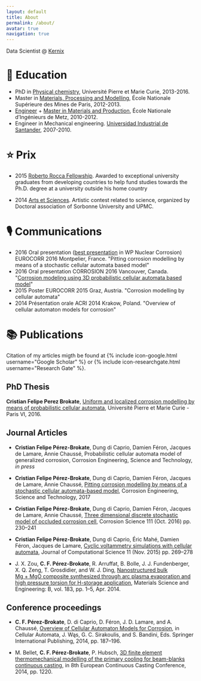 ```yaml
---
layout: default
title: About
permalink: /about/
avatar: true
navigation: true
---
```



<link rel="stylesheet" type="text/css" href="https://cdnjs.cloudflare.com/ajax/libs/vis/4.20.1/vis.min.css" />
<script src="https://cdnjs.cloudflare.com/ajax/libs/vis/4.20.1/vis.min.js"></script>

Data Scientist @ [Kernix](https://www.kernix.com/)

# :school: Education

* PhD in [Physical chemistry](https://tel.archives-ouvertes.fr/tel-01561596), Université Pierre et Marie Curie, 2013-2016.
* Master in [Materials, Processing and Modelling](http://www.cemef.mines-paristech.fr/sections/formations/masteres-specialises/ms-mapmod), École Nationale Supérieure des Mines de Paris, 2012-2013.
* [Engineer](http://www.enim.fr/)  + [Master in Materials and Production](http://www.lem3.univ-lorraine.fr/mmsp/), École Nationale d’Ingénieurs de Metz, 2010-2012.
* Engineer in Mechanical engineering. [Universidad Industrial de Santander](http://www.uis.edu.co/), 2007-2010.


<div id="visualization"></div>
<script type="text/javascript">
  // DOM element where the Timeline will be attached
  var container = document.getElementById('visualization');

  // Create a DataSet (allows two way data-binding)
  var items = new vis.DataSet([
    {id: 6, content: '🇨🇴', start: '2007-04-16'},
    {id: 1, content: 'Universidad Industrial Santander', start: '2007-04-16', end: '2010-04-19', className: 'red'},
    {id: 2, content: '🇫🇷', start: '2010-04-16'},
    {id: 3, content: 'ENIM', start: '2010-04-16', end: '2012-04-19'},
    {id: 4, content: 'MINES', start: '2012-04-16', end: '2013-04-19'},
    {id: 7, content: '🗼', start: '2013-04-16'},
    {id: 5, content: 'UPMC', start: '2013-04-16', end: '2016-04-19'}
  ]);

  // Configuration for the Timeline
  var options = {};

  // Create a Timeline
  var timeline = new vis.Timeline(container, items, options);
</script>


# :star: Prix

* 2015	[Roberto Rocca Fellowship](http://www.robertorocca.org/en/fellowships/fellows15.aspx). Awarded to exceptional university graduates from developing countries to help fund studies towards the Ph.D. degree at a university outside his home country

* 2014 [Arts et Sciences](http://artsetsciences.doc-up.info/archives/edition-2014/). Artistic contest related to science, organized by Doctoral association of Sorbonne University and UPMC. 

# 🎙 Communications

* 2016	Oral presentation ([best presentation](http://eurocorr.org/EFC+Awards+and+Prizes-p-71440.html) in WP Nuclear Corrosion) EUROCORR 2016
Montpelier, France. "Pitting corrosion modelling by means of a stochastic cellular automata based model"
* 2016	Oral presentation CORROSION 2016
Vancouver, Canada. "[Corrosion modeling using 3D probabilistic cellular automata based model](http://corrosionfp.epubxp.com/i/640839-2016/51)"
* 2015	Poster EUROCORR 2015
Graz, Austria.	"Corrosion modelling by cellular automata"
* 2014	Présentation orale ACRI 2014
Krakow, Poland. "Overview of cellular automaton models for corrosion"

<script src="https://gist.github.com/cristianpb/487700a8492522bfb254e5fe6839989d.js"></script>

# 📚  Publications

Citation of my articles migth be found at {% include icon-google.html username="Google Scholar" %} or {% include icon-researchgate.html username="Research Gate" %}.

## PhD Thesis

**Cristian Felipe Perez Brokate**, [Uniform and localized corrosion modelling by means of probabilistic cellular automata](https://tel.archives-ouvertes.fr/tel-01561596), Université Pierre et Marie Curie - Paris VI, 2016.  

## Journal Articles

* **Cristian Felipe Pérez-Brokate**, Dung di Caprio, Damien Féron, Jacques de Lamare, Annie Chaussé, Probabilistic cellular automata model of generalized corrosion, Corrosion Engineering, Science and Technology, _in press_

* **Cristian Felipe Pérez-Brokate**, Dung di Caprio, Damien Féron, Jacques de Lamare, Annie Chaussé, [Pitting corrosion modelling by means of a stochastic cellular automata-based model](http://dx.doi.org/10.1080/1478422X.2017.1311074), Corrosion Engineering, Science and Technology, 2017

* **Cristian Felipe Pérez-Brokate**, Dung di Caprio, Damien Féron, Jacques de Lamare, Annie Chaussé, [Three dimensional discrete stochastic model of occluded corrosion cell](http://www.sciencedirect.com/science/article/pii/S0010938X16301469), Corrosion Science 111 (Oct. 2016) pp. 230–241

* **Cristian Felipe Pérez-Brokate**, Dung di Caprio, Éric Mahé, Damien Féron, Jacques de Lamare, [Cyclic voltammetry simulations with cellular automata](http://www.sciencedirect.com/science/article/pii/S1877750315300107), Journal of Computational Science 11 (Nov. 2015) pp. 269–278

* J. X. Zou, **C. F. Pérez-Brokate**, R. Arruffat, B. Bolle, J. J. Fundenberger, X. Q. Zeng, T. Grosdidier, and W. J. Ding, [Nanostructured bulk Mg + MgO composite synthesized through arc plasma evaporation and high pressure torsion for H-storage application](http://www.sciencedirect.com/science/article/pii/S0921510713004224#), Materials Science and Engineering: B, vol. 183, pp. 1–5, Apr. 2014.

## Conference proceedings

* **C. F. Pérez-Brokate**, D. di Caprio, D. Féron, J. D. Lamare, and A. Chaussé, [Overview of Cellular Automaton Models for Corrosion](http://link.springer.com/chapter/10.1007/978-3-319-11520-7_20), in Cellular Automata, J. Wąs, G. C. Sirakoulis, and S. Bandini, Eds. Springer International Publishing, 2014, pp. 187–196.

* M. Bellet, **C. F. Pérez-Brokate**, P. Hubsch, [3D finite element thermomechanical modelling of the primary cooling for beam-blanks continuous casting](https://www.researchgate.net/profile/Michel_Bellet/publication/263446224_3D_finite_element_thermomechanical_modelling_of_the_primary_cooling_for_beam-blanks_continuous_casting/links/0c96053ad975d9afa6000000.pdf), in 8th European Continuous Casting Conference, 2014, pp. 1220.

